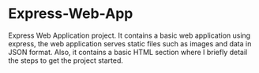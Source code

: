 # Express-Web-App
Express Web Application project. It contains a basic web application using express, the web application serves static files such as images and data in JSON format. Also, it contains a basic HTML section where I briefly detail the steps to get the project started.
